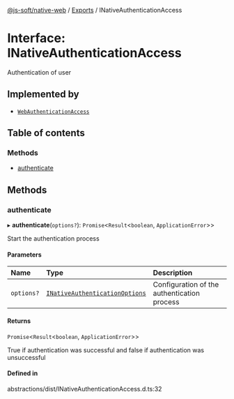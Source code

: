 [@js-soft/native-web](../README.md) / [Exports](../modules.md) / INativeAuthenticationAccess

# Interface: INativeAuthenticationAccess

Authentication of user

## Implemented by

- [`WebAuthenticationAccess`](../classes/WebAuthenticationAccess.md)

## Table of contents

### Methods

- [authenticate](INativeAuthenticationAccess.md#authenticate)

## Methods

### authenticate

▸ **authenticate**(`options?`): `Promise`<`Result`<`boolean`, `ApplicationError`\>\>

Start the authentication process

#### Parameters

| Name | Type | Description |
| :------ | :------ | :------ |
| `options?` | [`INativeAuthenticationOptions`](INativeAuthenticationOptions.md) | Configuration of the authentication process |

#### Returns

`Promise`<`Result`<`boolean`, `ApplicationError`\>\>

True if authentication was successful and false if authentication was unsuccessful

#### Defined in

abstractions/dist/INativeAuthenticationAccess.d.ts:32
